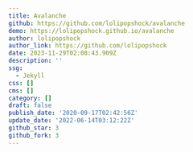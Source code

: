 ```yaml
---
title: Avalanche
github: https://github.com/lolipopshock/avalanche
demo: https://lolipopshock.github.io/avalanche
author: lolipopshock
author_link: https://github.com/lolipopshock
date: 2023-11-29T02:08:43.909Z
description: ''
ssg:
  - Jekyll
css: []
cms: []
category: []
draft: false
publish_date: '2020-09-17T02:42:56Z'
update_date: '2022-06-14T03:12:22Z'
github_star: 3
github_fork: 3
---
```

